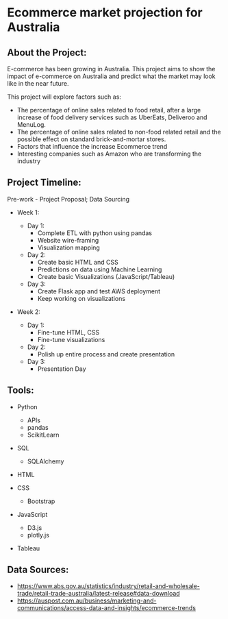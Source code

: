 # Ecommerce market projection for Australia



## About the Project:

E-commerce has been growing in Australia. This project aims to show the impact of e-commerce on Australia and predict what the market may look like in the near future. 

This project will explore factors such as:

- The percentage of online sales related to food retail, after a large increase of food delivery services such as UberEats, Deliveroo and MenuLog. 
- The percentage of online sales related to non-food related retail and the possible effect on standard brick-and-mortar stores.
- Factors that influence the increase Ecommerce trend
- Interesting companies such as Amazon who are transforming the industry 



## Project Timeline:

Pre-work - Project Proposal; Data Sourcing

- Week 1: 
  - Day 1:
    - Complete ETL with python using pandas
    - Website wire-framing 
    - Visualization mapping
  - Day 2:
    - Create basic HTML and CSS
    - Predictions on data using Machine Learning
    - Create basic Visualizations (JavaScript/Tableau)
  - Day 3:
    - Create Flask app and test AWS deployment
    - Keep working on visualizations

- Week 2:
  - Day 1: 
    - Fine-tune HTML, CSS
    - Fine-tune visualizations
  - Day 2:
    - Polish up entire process and create presentation
  - Day 3:
    - Presentation Day



## Tools:

- Python 
  - APIs
  - pandas
  - ScikitLearn
  
- SQL
  
  - SQLAlchemy
  
- HTML

- CSS
  
  - Bootstrap
  
- JavaScript
  - D3.js
  - plotly.js
  
- Tableau

  

## Data Sources:

- https://www.abs.gov.au/statistics/industry/retail-and-wholesale-trade/retail-trade-australia/latest-release#data-download
- https://auspost.com.au/business/marketing-and-communications/access-data-and-insights/ecommerce-trends
